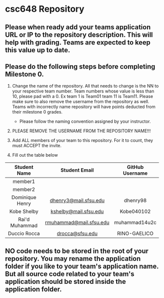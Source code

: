 # csc648 Repository

## Please when ready add your teams application URL or IP to the repository description. This will help with grading. Teams are expected to keep this value up to date.

## Please do the following steps before completing Milestone 0.
1. Change the name of the repository. All that needs to change is the NN to your respective team number. Team numbers whose value is less than 10, please pad with a 0. Ex team 1 is Team01 team 11 is Team11. Please make sure to also remove the username from the repository as well. Teams with incorrectly name repository will have points deducted from their milestone 0 grades.
      - Please follow the naming convention assigned by your instructor.

1. PLEASE REMOVE THE USERNAME FROM THE REPOSITORY NAME!!!

2. Add ALL members of your team to this repository. For it to count, they must ACCEPT the invite.

3. Fill out the table below


| Student Name    | Student Email               | GitHub Username |
|    :---:        |     :---:                   |     :---:       |
| member1         |                             |                 |
| member2         |                             |                 |
| Dominique Henry | dhenry3@mail.sfsu.edu       | dhenry98        |
| Kobe Shelby     | kshelby@mail.sfsu.edu       |  Kobe040102     |
| Rai'd Muhammad  |  rmuhammad@mail.sfsu.edu    |  muhammad14u2c  |
| Duccio Rocca    |  drocca@sfsu.edu            |  RINO-GAELICO   |

## NO code needs to be stored in the root of your repository. You may rename the application folder if you like to your team's application name. But all source code related to your team's application should be stored inside the application folder.

